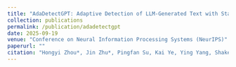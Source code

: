 ```yaml
---
title: "AdaDetectGPT: Adaptive Detection of LLM-Generated Text with Statistical Guarantees"
collection: publications
permalink: /publication/adadetectgpt
date: 2025-09-19
venue: "Conference on Neural Information Processing Systems (NeurIPS)"
paperurl: ""
citation: "Hongyi Zhou*, Jin Zhu*, Pingfan Su, Kai Ye, Ying Yang, Shakeel Gavioli-Akilagun, Chengchun Shi. (2025). AdaDetectGPT: Adaptive Detection of LLM-Generated Text with Statistical Guarantees. <i>Conference on Neural Information Processing Systems (NeurIPS).</i>"
---
```



